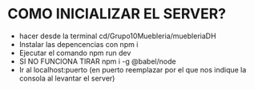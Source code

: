 # COMO INICIALIZAR EL SERVER?

* hacer desde la terminal cd/Grupo10Muebleria/muebleriaDH
* Instalar las depencencias con npm i
* Ejecutar el comando npm run dev
* SI NO FUNCIONA TIRAR npm i -g  @babel/node 
* Ir al localhost:puerto (en puerto reemplazar por el que nos indique la consola al levantar el server)